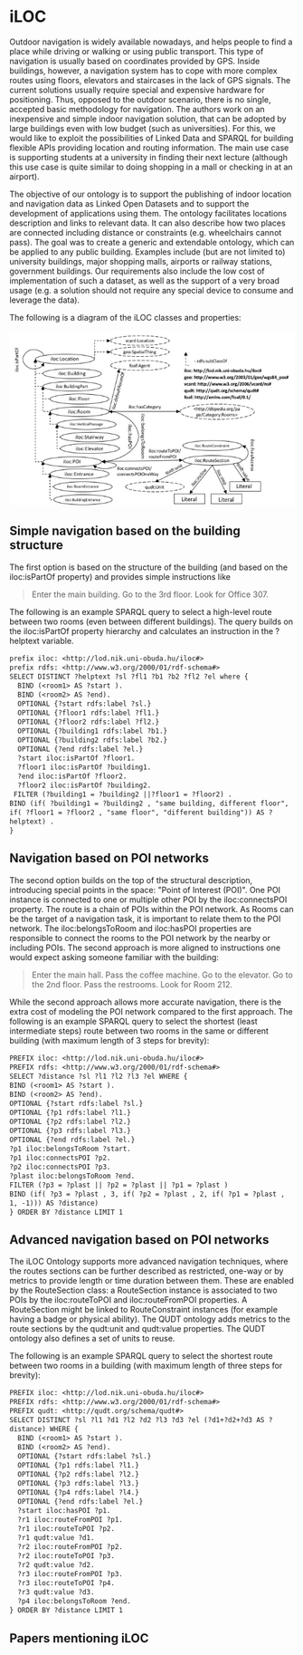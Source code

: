# iLOC

Outdoor navigation is widely available nowadays, and helps people to find a place while driving or walking or using public transport. This type of navigation is usually based on coordinates provided by GPS. Inside buildings, however, a navigation system has to cope with more complex routes using floors, elevators and staircases in the lack of GPS signals. The current solutions usually require special and expensive hardware for positioning. Thus, opposed to the outdoor scenario, there is no single, accepted basic methodology for navigation. The authors work on an inexpensive and simple indoor navigation solution, that can be adopted by large buildings even with low budget (such as universities). For this, we would like to exploit the possibilities of Linked Data and SPARQL for building flexible APIs providing location and routing information. The main use case is supporting students at a university in finding their next lecture (although this use case is quite similar to doing shopping in a mall or checking in at an airport).

The objective of our ontology is to support the publishing of indoor location and navigation data as Linked Open Datasets and to support the development of applications using them. The ontology facilitates locations description and links to relevant data. It can also describe how two places are connected including distance or constraints (e.g. wheelchairs cannot pass). The goal was to create a generic and extendable ontology, which can be applied to any public building. Examples include (but are not limited to) university buildings, major shopping malls, airports or railway stations, government buildings. Our requirements also include the low cost of implementation of such a dataset, as well as the support of a very broad usage (e.g. a solution should not require any special device to consume and leverage the data).

The following is a diagram of the iLOC classes and properties:

![iLOC overview](iloc-overview.png)

## Simple navigation based on the building structure

The first option is based on the structure of the building (and based on the iloc:isPartOf property) and provides simple instructions like 
>Enter the main building. Go to the 3rd floor. Look for Office 307.

The following is an example SPARQL query to select a high-level route between two rooms (even between different buildings). The query builds on the iloc:isPartOf property hierarchy and calculates an instruction in the ?helptext variable.

```
prefix iloc: <http://lod.nik.uni-obuda.hu/iloc#>
prefix rdfs: <http://www.w3.org/2000/01/rdf-schema#>
SELECT DISTINCT ?helptext ?sl ?fl1 ?b1 ?b2 ?fl2 ?el where {
  BIND (<room1> AS ?start ).
  BIND (<room2> AS ?end).
  OPTIONAL {?start rdfs:label ?sl.}
  OPTIONAL {?floor1 rdfs:label ?fl1.}
  OPTIONAL {?floor2 rdfs:label ?fl2.}
  OPTIONAL {?building1 rdfs:label ?b1.}
  OPTIONAL {?building2 rdfs:label ?b2.}
  OPTIONAL {?end rdfs:label ?el.}
  ?start iloc:isPartOf ?floor1.
  ?floor1 iloc:isPartOf ?building1.
  ?end iloc:isPartOf ?floor2.
  ?floor2 iloc:isPartOf ?building2.
 FILTER (?building1 = ?building2 ||?floor1 = ?floor2) .
BIND (if( ?building1 = ?building2 , "same building, different floor", if( ?floor1 = ?floor2 , "same floor", "different building")) AS ?helptext) .
}
```
## Navigation based on POI networks

The second option builds on the top of the structural description, introducing special points in the space: "Point of Interest (POI)". One POI instance is connected to one or multiple other POI by the iloc:connectsPOI property. The route is a chain of POIs within the POI network. As Rooms can be the target of a navigation task, it is important to relate them to the POI network. The iloc:belongsToRoom and iloc:hasPOI properties are responsible to connect the rooms to the POI network by the nearby or including POIs. The second approach is more aligned to instructions one would expect asking someone familiar with the building: 
> Enter the main hall. Pass the coffee machine. Go to the elevator. Go to the 2nd floor. Pass the restrooms. Look for Room 212. 

While the second approach allows more accurate navigation, there is the extra cost of modeling the POI network compared to the first approach.
The following is an example SPARQL query to select the shortest (least intermediate steps) route between two rooms in the same or different building (with maximum length of 3 steps for brevity):
```
PREFIX iloc: <http://lod.nik.uni-obuda.hu/iloc#>
PREFIX rdfs: <http://www.w3.org/2000/01/rdf-schema#>
SELECT ?distance ?sl ?l1 ?l2 ?l3 ?el WHERE {
BIND (<room1> AS ?start ).
BIND (<room2> AS ?end).
OPTIONAL {?start rdfs:label ?sl.}
OPTIONAL {?p1 rdfs:label ?l1.}
OPTIONAL {?p2 rdfs:label ?l2.}
OPTIONAL {?p3 rdfs:label ?l3.}
OPTIONAL {?end rdfs:label ?el.}
?p1 iloc:belongsToRoom ?start.
?p1 iloc:connectsPOI ?p2.
?p2 iloc:connectsPOI ?p3.
?plast iloc:belongsToRoom ?end.
FILTER (?p3 = ?plast || ?p2 = ?plast || ?p1 = ?plast )
BIND (if( ?p3 = ?plast , 3, if( ?p2 = ?plast , 2, if( ?p1 = ?plast , 1, -1))) AS ?distance)
} ORDER BY ?distance LIMIT 1
```

## Advanced navigation based on POI networks

The iLOC Ontology supports more advanced navigation techniques, where the routes sections can be further described as restricted, one-way or by metrics to provide length or time duration between them. These are enabled by the RouteSection class: a RouteSection instance is associated to two POIs by the iloc:routeToPOI and iloc:routeFromPOI properties. A RouteSection might be linked to RouteConstraint instances (for example having a badge or physical ability). The QUDT ontology adds metrics to the route sections by the qudt:unit and qudt:value properties. The QUDT ontology also defines a set of units to reuse.

The following is an example SPARQL query to select the shortest route between two rooms in a building (with maximum length of three steps for brevity):
```
PREFIX iloc: <http://lod.nik.uni-obuda.hu/iloc#>
PREFIX rdfs: <http://www.w3.org/2000/01/rdf-schema#>
PREFIX qudt: <http://qudt.org/schema/qudt#>
SELECT DISTINCT ?sl ?l1 ?d1 ?l2 ?d2 ?l3 ?d3 ?el (?d1+?d2+?d3 AS ?distance) WHERE {
  BIND (<room1> AS ?start ).
  BIND (<room2> AS ?end).
  OPTIONAL {?start rdfs:label ?sl.}
  OPTIONAL {?p1 rdfs:label ?l1.}
  OPTIONAL {?p2 rdfs:label ?l2.}
  OPTIONAL {?p3 rdfs:label ?l3.}
  OPTIONAL {?p4 rdfs:label ?l4.}
  OPTIONAL {?end rdfs:label ?el.}
  ?start iloc:hasPOI ?p1.
  ?r1 iloc:routeFromPOI ?p1.
  ?r1 iloc:routeToPOI ?p2.
  ?r1 qudt:value ?d1.
  ?r2 iloc:routeFromPOI ?p2.
  ?r2 iloc:routeToPOI ?p3.
  ?r2 qudt:value ?d2.
  ?r3 iloc:routeFromPOI ?p3.
  ?r3 iloc:routeToPOI ?p4.
  ?r3 qudt:value ?d3.
  ?p4 iloc:belongsToRoom ?end.
} ORDER BY ?distance LIMIT 1
```

## Papers mentioning iLOC

